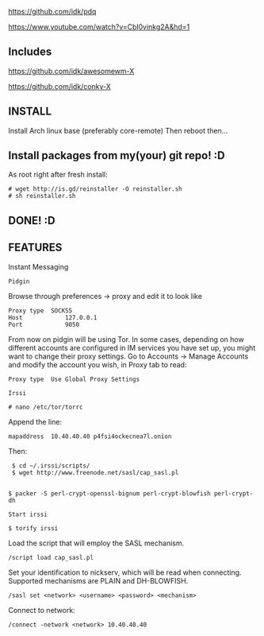 https://github.com/idk/pdq

https://www.youtube.com/watch?v=Cbl0vinkg2A&hd=1


Includes
--------

https://github.com/idk/awesomewm-X

https://github.com/idk/conky-X


INSTALL
-------

Install Arch linux base (preferably core-remote)
Then reboot then...
    
Install packages from my(your) git repo! :D
-------------------------------------------

As root right after fresh install:

	# wget http://is.gd/reinstaller -O reinstaller.sh
	# sh reinstaller.sh


DONE! :D
--------


FEATURES
--------

Instant Messaging

`Pidgin`

Browse through preferences -> proxy and edit it to look like

	Proxy type 	SOCKS5
	Host 	        127.0.0.1
	Port 	        9050

From now on pidgin will be using Tor. In some cases, depending on how different accounts are configured in IM services you have set up, you might want to change their proxy settings. Go to Accounts -> Manage Accounts and modify the account you wish, in Proxy tab to read:

	Proxy type 	Use Global Proxy Settings

`Irssi`

	# nano /etc/tor/torrc

Append the line:

	mapaddress  10.40.40.40 p4fsi4ockecnea7l.onion

Then:

	 $ cd ~/.irssi/scripts/
	 $ wget http://www.freenode.net/sasl/cap_sasl.pl


	$ packer -S perl-crypt-openssl-bignum perl-crypt-blowfish perl-crypt-dh

`Start irssi`

	$ torify irssi

Load the script that will employ the SASL mechanism.
	
	/script load cap_sasl.pl

Set your identification to nickserv, which will be read when connecting. Supported mechanisms are PLAIN and DH-BLOWFISH.
	
	/sasl set <network> <username> <password> <mechanism>

Connect to network:

	/connect -network <network> 10.40.40.40